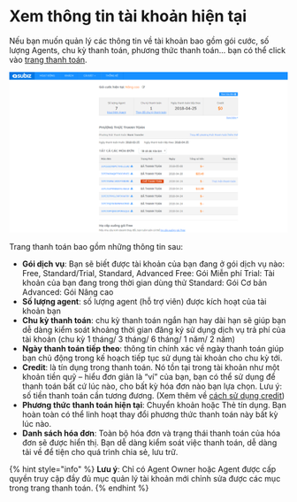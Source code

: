 # Xem thông tin tài khoản hiện tại

Nếu bạn muốn quản lý các thông tin về tài khoản bao gồm gói cước, số lượng Agents, chu kỳ thanh toán, phương thức thanh toán... bạn có thể click vào  [trang thanh toán](https://app.subiz.com/payment-home).

![Qu&#x1EA3;n l&#xFD; th&#xF4;ng tin t&#xE0;i kho&#x1EA3;n](../../.gitbook/assets/quan-ly-thong-tin-tai-khoan.png)

Trang thanh toán bao gồm những thông tin sau:

* **Gói dịch vụ**: Bạn sẽ biết được tài khoản của bạn đang ở gói dịch vụ nào: Free, Standard/Trial, Standard, Advanced Free: Gói Miễn phí Trial: Tài khoản của bạn đang trong thời gian dùng thử Standard: Gói Cơ bản Advanced: Gói Nâng cao
* **Số lượng agent**: số lượng agent \(hỗ trợ viên\) được kích hoạt của tài khoản bạn
* **Chu kỳ thanh toán**: chu kỳ thanh toán ngắn hạn hay dài hạn sẽ giúp bạn dễ dàng kiểm soát khoảng thời gian đăng ký sử dụng dịch vụ trả phí của tài khoản \(chu kỳ 1 tháng/ 3 tháng/ 6 tháng/ 1 năm/ 2 năm\)
* **Ngày thanh toán tiếp theo**: thông tin chính xác về ngày thanh toán giúp bạn chủ động trong kế hoạch tiếp tục sử dụng tài khoản cho chu kỳ tới.
* **Credit**: là tín dụng trong thanh toán. Nó tồn tại trong tài khoản như một khoản tiền quỹ – hiểu đơn giản là “ví” của bạn, bạn có thể sử dụng để thanh toán bất cứ lúc nào, cho bất kỳ hóa đơn nào bạn lựa chọn. Lưu ý: số tiền thanh toán cần tương đương. \(Xem thêm về [cách sử dụng credit](https://docs.subiz.com/quan-ly-thong-tin-goi-dich-vu/#napcredit)\)
* **Phương thức thanh toán hiện tại**: Chuyển khoản hoặc Thẻ tín dụng. Bạn hoàn toàn có thể linh hoạt thay đổi phương thức thanh toán này bất kỳ lúc nào.
* **Danh sách hóa đơn**: Toàn bộ hóa đơn và trạng thái thanh toán của hóa đơn sẽ được hiển thị. Bạn dễ dàng kiểm soát việc thanh toán, dễ dàng tải về để tiện cho quá trình chia sẻ, lưu trữ.

{% hint style="info" %}
**Lưu ý**: Chỉ có Agent Owner hoặc Agent được cấp quyền truy cập đầy đủ mục quản lý tài khoản mới chỉnh sửa được các mục trong trang thanh toán.
{% endhint %}




